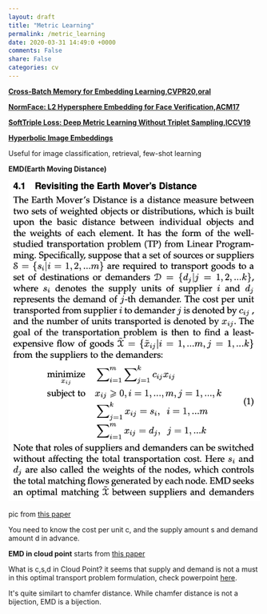 ```yaml
---
layout: draft
title: "Metric Learning"
permalink: /metric_learning
date: 2020-03-31 14:49:0 +0000
comments: False
share: False
categories: cv
---
```

<!--

https://www.zhihu.com/question/382802283/answer/1118867880

https://zhuanlan.zhihu.com/p/136522363

-->

**[Cross-Batch Memory for Embedding Learning,CVPR20,oral](https://arxiv.org/pdf/1912.06798.pdf)**

<!--
https://zhuanlan.zhihu.com/p/136522363
-->

**[NormFace: L2 Hypersphere Embedding for Face Verification,ACM17](https://arxiv.org/pdf/1704.06369.pdf)**

<!--
https://www.zhihu.com/question/67589242
-->

**[SoftTriple Loss: Deep Metric Learning Without Triplet Sampling,ICCV19](https://arxiv.org/pdf/1909.05235.pdf)**


**[Hyperbolic Image Embeddings](https://arxiv.org/pdf/1904.02239.pdf)**

Useful for image classification, retrieval, few-shot learning

**EMD(Earth Moving Distance)**

![](/imgs/emd.png)

pic from [this paper](https://arxiv.org/pdf/2003.06777.pdf)

You need to know the cost per unit c, and the supply amount s and demand amount d in advance.

**EMD in cloud point** starts from [this paper](http://openaccess.thecvf.com/content_cvpr_2017/papers/Fan_A_Point_Set_CVPR_2017_paper.pdf)

What is c,s,d in Cloud Point? it seems that supply and demand is not a must in this optimal transport problem formulation, check powerpoint [here](http://imagine.enpc.fr/~langloip/data/OptimalTransport.pdf).

It's quite similart to chamfer distance. While chamfer distance is not a bijection, EMD is a bijection.






